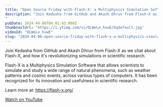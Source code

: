 ```yaml
---
title: "Open Source Friday with Flash-X: a Multiphysics Simulation Software"
description: "Join Kedasha from GitHub and Akash Dhruv from Flash-X as we chat about Flash-X, and how it's revolutionizing simulations in scientific research."
pubDate: 2024-04-06T04:01:43.000Z
thumbnailUrl: "https://i.ytimg.com/vi/OLWeLe_hxwE/hqdefault.jpg"
videoId: "OLWeLe_hxwE"
slug: "2024-04-06-open-source-friday-with-flash-x-a-multiphysics-simulation-software"
---
```


Join Kedasha from GitHub and Akash Dhruv from Flash-X as we chat about Flash-X, and how it's revolutionizing simulations in scientific research.

Flash-X is a Multiphysics Simulation Software that allows scientists to simulate and study a wide range of natural phenomena, such as weather patterns and cosmic events, across various types of computers. It has been recognized for its innovation and usefulness in scientific research.

Learn more at: https://flash-x.org/

[Watch on YouTube](https://www.youtube.com/watch?v=OLWeLe_hxwE)
